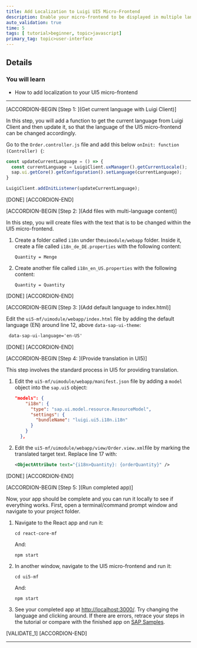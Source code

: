 ```yaml
---
title: Add Localization to Luigi UI5 Micro-Frontend
description: Enable your micro-frontend to be displayed in multiple languages using the Luigi localization features.
auto_validation: true
time: 5
tags: [ tutorial>beginner, topic>javascript]
primary_tag: topic>user-interface
---
```


## Details
### You will learn
  - How to add localization to your UI5 micro-frontend

---


[ACCORDION-BEGIN [Step 1: ](Get current language with Luigi Client)]

In this step, you will add a function to get the current language from Luigi Client and then update it, so that the language of the UI5 micro-frontend can be changed accordingly.

Go to the `Order.controller.js` file and add this below `onInit: function (Controller) {`:

```JavaScript
const updateCurrentLanguage = () => {
  const currentLanguage = LuigiClient.uxManager().getCurrentLocale();
  sap.ui.getCore().getConfiguration().setLanguage(currentLanguage);
}

LuigiClient.addInitListener(updateCurrentLanguage);
```

[DONE]
[ACCORDION-END]

[ACCORDION-BEGIN [Step 2: ](Add files with multi-language content)]

In this step, you will create files with the text that is to be changed within the UI5 micro-frontend.

1. Create a folder called ​`i18n`​ under the ​`uimodule/webapp`​ folder.  Inside it, create a file called `i18n_de_DE.properties` with the following content:

    ```
    Quantity = Menge
    ```

2. Create another file called `i18n_en_US.properties` with the following content:

    ```
    Quantity = Quantity
    ```

[DONE]
[ACCORDION-END]

[ACCORDION-BEGIN [Step 3: ](Add default language to index.html)]

Edit the  `ui5-mf/uimodule/webapp/index.html` file  by adding the default language (EN) around line 12, above `data-sap-ui-theme`:

```HTML
 data-sap-ui-language='en-US'
```

[DONE]
[ACCORDION-END]

[ACCORDION-BEGIN [Step 4: ](Provide translation in UI5)]

This step involves the standard process in UI5 for providing translation.

1. Edit the `ui5-mf/uimodule/webapp/manifest.json` file by adding a `model` object into the `sap.ui5` object:

    ```JSON
    "models": {
        "i18n": {
          "type": "sap.ui.model.resource.ResourceModel",
          "settings": {
            "bundleName": "luigi.ui5.i18n.i18n"
          }
        }
      },
    ```

2. Edit the ​`ui5-mf/uimodule/webapp/view/Order.view.xml` ​file by marking the translated target text. Replace line 17 with:

    ```XML
    <ObjectAttribute text="{i18n>Quantity}: {orderQuantity}" />
    ```

[DONE]
[ACCORDION-END]

[ACCORDION-BEGIN [Step 5: ](Run completed app)]

Now, your app should be complete and you can run it locally to see if everything works. First, open a terminal/command prompt window and navigate to your project folder.

1. Navigate to the React app and run it:

    ```Shell
    cd react-core-mf
    ```
    And:
    ```Shell
    npm start
    ```

2. In another window, navigate to the UI5 micro-frontend and run it:

    ```Shell
    cd ui5-mf
    ```
    And:
    ```Shell
    npm start
    ```

3. See your completed app at <http://localhost:3000/>. Try changing the language and clicking around. If there are errors, retrace your steps in the tutorial or compare with the finished app on [SAP Samples](https://github.com/SAP-samples/luigi-micro-frontend-application).



[VALIDATE_1]
[ACCORDION-END]




---
